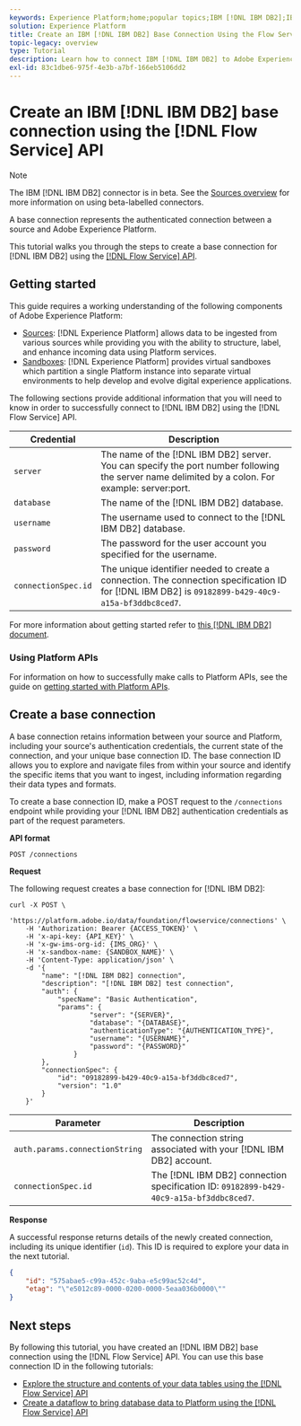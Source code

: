 ```yaml
---
keywords: Experience Platform;home;popular topics;IBM [!DNL IBM DB2];IBM;ibm [!DNL IBM DB2];[!DNL IBM DB2];[!DNL IBM DB2]
solution: Experience Platform
title: Create an IBM [!DNL IBM DB2] Base Connection Using the Flow Service API
topic-legacy: overview
type: Tutorial
description: Learn how to connect IBM [!DNL IBM DB2] to Adobe Experience Platform using the Flow Service API.
exl-id: 83c1dbe6-975f-4e3b-a7bf-166eb5106dd2
---
```

# Create an IBM [!DNL IBM DB2] base connection using the [!DNL Flow Service] API

>[!NOTE]
>
>The IBM [!DNL IBM DB2] connector is in beta. See the [Sources overview](../../../../home.md#terms-and-conditions) for more information on using beta-labelled connectors.

A base connection represents the authenticated connection between a source and Adobe Experience Platform.

This tutorial walks you through the steps to create a base connection for [!DNL IBM DB2] using the [[!DNL Flow Service] API](https://www.adobe.io/experience-platform-apis/references/flow-service/).

## Getting started

This guide requires a working understanding of the following components of Adobe Experience Platform:

* [Sources](../../../../home.md): [!DNL Experience Platform] allows data to be ingested from various sources while providing you with the ability to structure, label, and enhance incoming data using Platform services.
* [Sandboxes](../../../../../sandboxes/home.md): [!DNL Experience Platform] provides virtual sandboxes which partition a single Platform instance into separate virtual environments to help develop and evolve digital experience applications.

The following sections provide additional information that you will need to know in order to successfully connect to [!DNL IBM DB2] using the [!DNL Flow Service] API.

| Credential | Description |
| ---------- | ----------- |
| `server` | The name of the [!DNL IBM DB2] server. You can specify the port number following the server name delimited by a colon. For example: server:port. |
| `database` | The name of the [!DNL IBM DB2] database. |
| `username` | The username used to connect to the [!DNL IBM DB2] database. |
| `password` | The password for the user account you specified for the username. |
| `connectionSpec.id` | The unique identifier needed to create a connection. The connection specification ID for [!DNL IBM DB2] is `09182899-b429-40c9-a15a-bf3ddbc8ced7`. |

For more information about getting started refer to [this [!DNL IBM DB2] document](https://www.ibm.com/support/knowledgecenter/SSFMBX/com.ibm.swg.im.dashdb.doc/connecting/connect_credentials.html).

### Using Platform APIs

For information on how to successfully make calls to Platform APIs, see the guide on [getting started with Platform APIs](../../../../../landing/api-guide.md).

## Create a base connection

A base connection retains information between your source and Platform, including your source's authentication credentials, the current state of the connection, and your unique base connection ID. The base connection ID allows you to explore and navigate files from within your source and identify the specific items that you want to ingest, including information regarding their data types and formats.

To create a base connection ID, make a POST request to the `/connections` endpoint while providing your [!DNL IBM DB2] authentication credentials as part of the request parameters.

**API format**

```https
POST /connections
```

**Request**

The following request creates a base connection for [!DNL IBM DB2]:

```shell
curl -X POST \
    'https://platform.adobe.io/data/foundation/flowservice/connections' \
    -H 'Authorization: Bearer {ACCESS_TOKEN}' \
    -H 'x-api-key: {API_KEY}' \
    -H 'x-gw-ims-org-id: {IMS_ORG}' \
    -H 'x-sandbox-name: {SANDBOX_NAME}' \
    -H 'Content-Type: application/json' \
    -d '{
        "name": "[!DNL IBM DB2] connection",
        "description": "[!DNL IBM DB2] test connection",
        "auth": {
            "specName": "Basic Authentication",
            "params": {
                    "server": "{SERVER}",
                    "database": "{DATABASE}",
                    "authenticationType": "{AUTHENTICATION_TYPE}",
                    "username": "{USERNAME}",
                    "password": "{PASSWORD}"
                }
        },
        "connectionSpec": {
            "id": "09182899-b429-40c9-a15a-bf3ddbc8ced7",
            "version": "1.0"
        }
    }'
```

| Parameter | Description |
| --------- | ----------- |
| `auth.params.connectionString` | The connection string associated with your [!DNL IBM DB2] account. |
| `connectionSpec.id` | The [!DNL IBM DB2] connection specification ID: `09182899-b429-40c9-a15a-bf3ddbc8ced7`. |

**Response**

A successful response returns details of the newly created connection, including its unique identifier (`id`). This ID is required to explore your data in the next tutorial.

```json
{
    "id": "575abae5-c99a-452c-9aba-e5c99ac52c4d",
    "etag": "\"e5012c89-0000-0200-0000-5eaa036b0000\""
}
```

## Next steps

By following this tutorial, you have created an [!DNL IBM DB2] base connection using the [!DNL Flow Service] API. You can use this base connection ID in the following tutorials:

* [Explore the structure and contents of your data tables using the [!DNL Flow Service] API](../../explore/tabular.md)
* [Create a dataflow to bring database data to Platform using the [!DNL Flow Service] API](../../collect/database-nosql.md)

